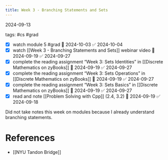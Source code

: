 ```yaml
---
title: Week 3 - Branching Statements and Sets
---
```

2024-09-13

tags: #cs #grad

- [x] watch module 5 #grad 📅 2024-10-03 ✅ 2024-10-04
- [x] watch [[Week 3 - Branching Statements and Sets]] webinar video 📅 2024-09-19 ✅ 2024-09-27
- [x] complete the reading assignment “Week 3: Sets Identities” in [[Discrete Mathematics on zyBooks]] 📅 2024-09-19 ✅ 2024-09-27
- [x] complete the reading assignment “Week 3: Sets Operations” in [[Discrete Mathematics on zyBooks]] 📅 2024-09-19 ✅ 2024-09-27
- [x] complete the reading assignment “Week 3: Sets Basics” in [[Discrete Mathematics on zyBooks]] 📅 2024-09-19 ✅ 2024-09-27
- [x] read and note [[Problem Solving with Cpp]] (2.4, 3.2) 📅 2024-09-19 ✅ 2024-09-18

Did not take notes this week on modules because I already understand branching statements. 
# References
- [[NYU Tandon Bridge]]